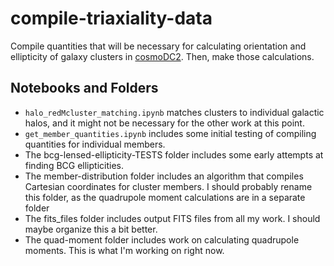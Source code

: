 # compile-triaxiality-data
Compile quantities that will be necessary for calculating orientation and ellipticity of galaxy clusters in [cosmoDC2](https://github.com/LSSTDESC/cosmodc2). Then, make those calculations.

## Notebooks and Folders
* `halo_redMcluster_matching.ipynb` matches clusters to individual galactic halos, and it might not be necessary for the other work at this point. 
* `get_member_quantities.ipynb` includes some initial testing of compiling quantities for individual members. 
* The bcg-lensed-ellipticity-TESTS folder includes some early attempts at finding BCG ellipticities. 
* The member-distribution folder includes an algorithm that compiles Cartesian coordinates for cluster members. I should probably rename this folder, as the quadrupole moment calculations are in a separate folder
* The fits_files folder includes output FITS files from all my work. I should maybe organize this a bit better.
* The quad-moment folder includes work on calculating quadrupole moments. This is what I'm working on right now.
